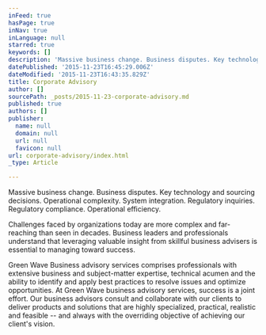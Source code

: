 ```yaml
---
inFeed: true
hasPage: true
inNav: true
inLanguage: null
starred: true
keywords: []
description: 'Massive business change. Business disputes. Key technology and sourcing decisions. Operational complexity. System integration. Regulatory inquiries.  Regulatory compliance. Operational efficiency.   Challenges faced by organizations today are more complex and far-reaching than seen in decades. Business leaders and professionals understand that leveraging valuable insight from skillful business advisors is essential to managing toward success.   Green Wave Business advisory services comprises professionals with extensive business and subject-matter expertise, technical acumen and the ability to identify and apply best practices to resolve issues and optimize opportunities. At Green Wave business advisory services, success is a joint effort. Our business advisors consult and collaborate with our clients to deliver products and solutions that are highly specialized, practical, realistic and feasible – and always with the overriding objective of achieving our client’s vision.'
datePublished: '2015-11-23T16:45:29.006Z'
dateModified: '2015-11-23T16:43:35.829Z'
title: Corporate Advisory
author: []
sourcePath: _posts/2015-11-23-corporate-advisory.md
published: true
authors: []
publisher:
  name: null
  domain: null
  url: null
  favicon: null
url: corporate-advisory/index.html
_type: Article

---
```

Massive business change. Business disputes. Key technology and sourcing decisions. Operational complexity. System integration. Regulatory inquiries.  Regulatory compliance. Operational efficiency.

Challenges faced by organizations today are more complex and far-reaching than seen in decades. Business leaders and professionals understand that leveraging valuable insight from skillful business advisers is essential to managing toward success.

Green Wave Business advisory services comprises professionals with extensive business and subject-matter expertise, technical acumen and the ability to identify and apply best practices to resolve issues and optimize opportunities. At Green Wave business advisory services, success is a joint effort. Our business advisors consult and collaborate with our clients to deliver products and solutions that are highly specialized, practical, realistic and feasible -- and always with the overriding objective of achieving our client's vision.